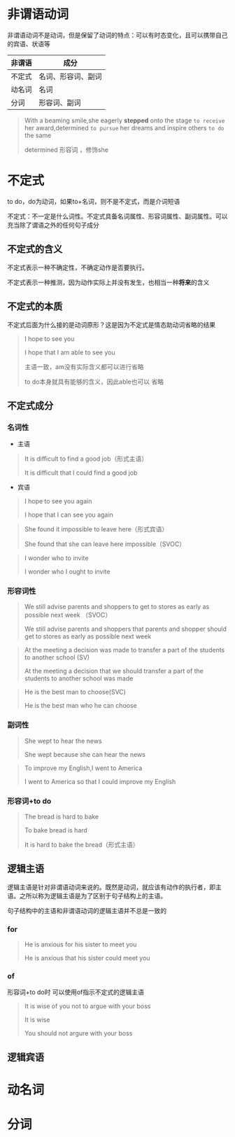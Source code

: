 # 非谓语动词

非谓语动词不是动词，但是保留了动词的特点：可以有时态变化，且可以携带自己的宾语、状语等

| 非谓语 | 成分               |
| ------ | ------------------ |
| 不定式 | 名词、形容词、副词 |
| 动名词 | 名词               |
| 分词   | 形容词、副词       |

> With a beaming smile,she eagerly **stepped** onto the stage `to receive` her award,determined `to pursue` her dreams and inspire others `to do` the same
>
> determined 形容词 ，修饰she

# 不定式

to do，do为动词，如果to+名词，则不是不定式，而是介词短语

不定式：不一定是什么词性。不定式具备名词属性、形容词属性、副词属性。可以充当除了谓语之外的任何句子成分

## 不定式的含义

不定式表示一种不确定性，不确定动作是否要执行。

不定式表示一种推测，因为动作实际上并没有发生，也相当一种**将来**的含义

## 不定式的本质

不定式后面为什么接的是动词原形？这是因为不定式是情态助动词省略的结果

> I hope to see you
>
> I hope that I am able to see you
>
> 主语一致，am没有实际含义都可以进行省略
>
> to do本身就具有能够的含义，因此able也可以 省略



## 不定式成分

### 名词性

- 主语

> It is difficult to find a good job（形式主语）
>
> It is difficult that I could find a good job

- 宾语

> I hope to see you again
>
> I hope that I can see you again



> She found it impossible to leave here（形式宾语）
>
> She found that she can leave here impossible（SVOC）



> I wonder who to invite
>
> I wonder who I ought to invite 

### 形容词性

> We still advise parents and shoppers to get to stores as early as possible next week （SVOC）
>
> We still advise parents and shoppers that  parents and shopper should get to stores as early as possible next week



> At the meeting a decision was made to transfer a part of the students to another school (SV)
>
> At the meeting a decision that we should transfer a part of the students to another school was made



> He is the best man to choose(SVC)
>
> He is the best man who he can choose

### 副词性

> She wept to hear the news
>
> She wept because she can hear the news



> To improve my English,I went to America
>
> I went to America so that I could improve my English



### 形容词+to do

> The bread is hard to bake
>
> To bake bread is hard 
>
> It is hard to bake the bread（形式主语）





## 逻辑主语

逻辑主语是针对非谓语动词来说的。既然是动词，就应该有动作的执行者，即主语。之所以称为逻辑主语是为了区别于句子结构上的主语。

句子结构中的主语和非谓语动词的逻辑主语并不总是一致的



### for

> He is anxious for his sister to meet you 
>
> He is anxious that his sister could meet you



### of

形容词+to do时 可以使用of指示不定式的逻辑主语

> It is wise of you not to argue with your boss
>
> It is wise 
>
> You should not argure with your boss

## 逻辑宾语





# 动名词



# 分词

